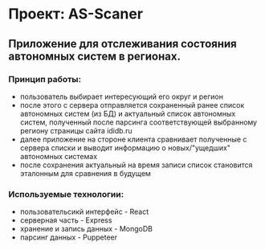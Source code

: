 # Проект: AS-Scaner #
## Приложение для отслеживания состояния автономных систем в регионах. ##

### Принцип работы: ###
<ul> 
    <li>пользователь выбирает интересующий его округ и регион</li>
    <li>после этого с сервера отправляется сохраненный ранее список автономных систем (из БД) и актуальный список автономных систем, полученный после парсинга соответствующей выбранному региону страницы сайта ididb.ru</li>
    <li>далее приложение на стороне клиента сравнивает полученные с сервера списки и выводит информацию о новых/"ущедших" автономных системах</li>
    <li>после сохранения актуальный на время записи список становится эталонным для сравнения в будущем</li>
</ul>

### Используемые технологии: ###
<ul> 
    <li>пользовательсикй интерфейс - React</li>
    <li>серверная часть - Express</li>
    <li>хранение и запись данных - MongoDB</li>
    <li>парсинг данных - Puppeteer</li>
</ul>